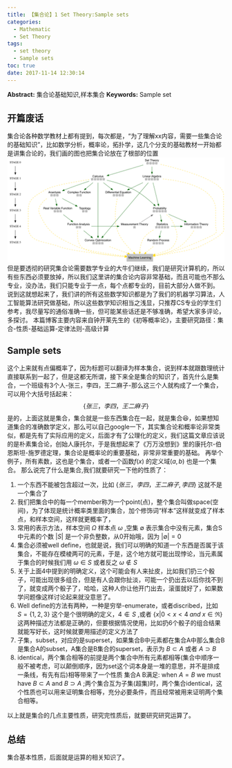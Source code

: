 ```yaml
---
title: 【集合论】1 Set Theory:Sample sets
categories:
  - Mathematic
  - Set Theory
tags:
  - set theory
  - Sample sets
toc: true
date: 2017-11-14 12:30:14
---
```


**Abstract:** 集合论基础知识,样本集合
**Keywords:** Sample set

<!--more-->
## 开篇废话
集合论各种数学教材上都有提到，每次都是，“为了理解xx内容，需要一些集合论的基础知识”，比如数学分析，概率论，拓扑学，这几个分支的基础教材一开始都是讲集合论的，我们画的图也把集合论放在了根部的位置
![Probability](Math-Set-Theory-1-Sample-Sets/Mathematic.png)
但是要透彻的研究集合论需要数学专业的大牛们继续，我们是研究计算机的，所以有些东西必须要放掉，所以我们这里讲的集合论内容非常基础，而且可能也不那么专业，没办法，我们只能专业于一点，每个点都专业的，目前大部分人做不到。
说到这就想起来了，我们讲的所有这些数学知识都是为了我们的机器学习算法，人工智能算法研究做基础，所以这些数学知识相当之浅显，只推荐CS专业的学生们参考，我尽量写的通俗准确一些，但可能某些话还是不够准确，希望大家多评论，多探讨。
本篇博客主要内容来自钟开莱先生的《初等概率论》，主要研究路径：集合-性质-基础运算-定律法则-高级计算
## Sample sets
这个上来就有点偏概率了，因为标题可以翻译为样本集合，说到样本就跟数理统计直接联系到一起了，但是这都无所谓，接下来全是集合的知识了，首先什么是集合，一个班级有3个人-张三，李四，王二麻子-那么这三个人就构成了一个集合，可以用个大括号括起来：
$$
\{张三，李四，王二麻子\}
$$
是的，上面这就是集合，集合就是一些东西集合在一起，就是集合😆，如果想知道集合的准确数学定义，那么可以自己google一下，其实集合论和概率论非常类似，都是先有了实际应用的定义，后面才有了公理化的定义，我们这篇文章应该说的是朴素集合论，创始人康托尔，于是我想起来了《万万没想到》里的康托尔-伯恩斯坦-施罗德定理，集合论是概率论的重要基础，非常非常重要的基础。
再举个例子，所有素数，这也是个集合，或者一个函数$f(x)$ 的定义域$(a,b)$ 也是一个集合。
那么说完了什么是集合,我们就要研究一下他的性质了：
1. 一个东西不能被包含超过一次，比如 $\{张三，李四，王二麻子,李四\}$ 这就不是一个集合了
2. 我们把集合中的每一个member称为一个point(点)，整个集合叫做space(空间)，为了体现是统计概率类里面的集合，加个修饰词“样本”这样就变成了样本点，和样本空间，这样就更概率了，
3. 常用的表示方法，样本空间 $\Omega$ 样本点 $\omega$ ,空集 $\emptyset$ 表示集合中没有元素，集合S中元素的个数 $|S|$ 是一个非负整数，从0开始哦，因为 $|\emptyset|=0$
4. 集合必须被well define，也就是说，我们可以明确的知道一个东西是否属于该集合，不能存在模棱两可的元素，于是，这个地方就可能出现悖论，当元素属于集合的时候我们用 $\omega \in S$ 或者反之 $\omega \notin S$
5. 关于上面4中提到的明确定义，这个可能会有人来扯皮，比如我们扔三个骰子，可能出现很多组合，但是有人会跟你扯淡，可能一个扔出去以后你找不到了，就变成两个骰子了，哈哈，这种人你让他开门出去，滚蛋就好了，如果数学问题像这样讨论起来就没意思了。
6. Well define的方法有两种，一种是穷举-enumerate，或者discribed，比如 $S=\{1,2,3\}$ 这个是个很明确的定义，$4 \notin S$ ,或者 $\{x|0<x<4\;and\;x\in \Re \}$ 这两种描述方法都是正确的，但要根据情况使用，比如扔6个骰子的组合结果就能写好长，这时候就要用描述的定义方法了
7. 子集，subset，对应的是superset，如果集合B中元素都在集合A中那么集合B是集合A的subset，A集合是B集合的superset，表示为 $B\subset A$ 或者 $A\supset B$
8. identical，两个集合相等的前提是两个集合中所有元素都相等(集合中顺序一般不被考虑，可以颠倒顺序，因为set这个词本身是一堆的意思，并不是排成一条线，有先有后)相等带来了一个性质 集合A B满足: when $A=B$ we must have $B\subset A$ and  $B\supset A$ ;两个集合互为子集(超集)时，两个集合identical，这个性质也可以用来证明集合相等，充分必要条件，而且经常被用来证明两个集合相等。

以上就是集合的几点主要性质，研究完性质后，就要研究研究运算了。

## 总结
集合基本性质，后面就是运算的相关知识了。
